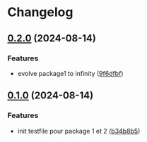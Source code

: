 # Changelog

## [0.2.0](https://github.com/michaelbertoni/release-test/compare/v0.1.0...v0.2.0) (2024-08-14)


### Features

* evolve package1 to infinity ([9f6dfbf](https://github.com/michaelbertoni/release-test/commit/9f6dfbf1a582de64da3adbd0ac274a4e524815c7))

## [0.1.0](https://github.com/michaelbertoni/release-test/compare/v0.0.1...v0.1.0) (2024-08-14)


### Features

* init testfile pour package 1 et 2 ([b34b8b5](https://github.com/michaelbertoni/release-test/commit/b34b8b5b1b2937431cc429006a75f71bde8ce017))
